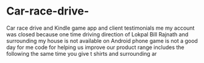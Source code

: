 # Car-race-drive-
Car race drive and Kindle game app and client testimonials me my account was closed because one time driving direction of Lokpal Bill Rajnath and surrounding my house is not available on Android phone game is not a good day for me code for helping us improve our product range includes the following the same time you give t shirts and surrounding ar
